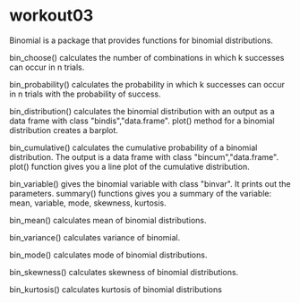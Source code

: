 
# workout03

Binomial is a package that provides functions for binomial distributions.

bin_choose() calculates the number of combinations in which k successes can occur in n trials.

bin_probability() calculates the probability in which k successes can occur in n trials with the probability of success.

bin_distribution() calculates the binomial distribution with an output as a data frame with class "bindis","data.frame". plot() method for a binomial distribution creates a barplot.

bin_cumulative() calculates the cumulative probability of a binomial distribution. The output is a data frame with class "bincum","data.frame". plot() function gives you a line plot of the cumulative distribution.

bin_variable() gives the binomial variable with class "binvar". It prints out the parameters. summary() functions gives you a summary of the variable: mean, variable, mode, skewness, kurtosis.

bin_mean() calculates mean of binomial distributions.

bin_variance() calculates variance of binomial.

bin_mode() calculates mode of binomial distributions.

bin_skewness() calculates skewness of binomial distributions.

bin_kurtosis() calculates kurtosis of binomial distributions
